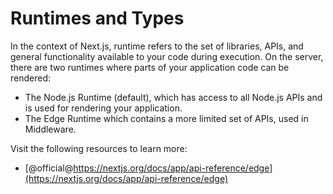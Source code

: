 # Runtimes and Types

In the context of Next.js, runtime refers to the set of libraries, APIs, and general functionality available to your code during execution. On the server, there are two runtimes where parts of your application code can be rendered:

* The Node.js Runtime (default), which has access to all Node.js APIs and is used for rendering your application.
* The Edge Runtime which contains a more limited set of APIs, used in Middleware.

Visit the following resources to learn more:

- [@official@https://nextjs.org/docs/app/api-reference/edge](https://nextjs.org/docs/app/api-reference/edge)